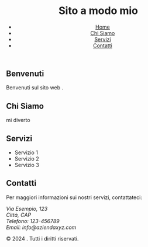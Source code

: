 <!DOCTYPE html>
<html lang="it">
<head>
    <meta charset="UTF-8">
    <meta name="viewport" content="width=device-width, initial-scale=1.0">
    <title>sito per me </title>
    <link rel="stylesheet" href="styles.css">
</head>
<body>
    <header>
        <h1>Sito a modo mio </h1>
        <nav>
            <ul>
                <li><a href="#home">Home</a></li>
                <li><a href="#chi-siamo">Chi Siamo</a></li>
                <li><a href="#servizi">Servizi</a></li>
                <li><a href="#contatti">Contatti</a></li>
            </ul>
        </nav>
    </header>
    <main>
        <section id="home">
            <h2>Benvenuti</h2>
            <p>Benvenuti sul sito web .</p>
        </section>
        <section id="chi-siamo">
            <h2>Chi Siamo</h2>
            <p>mi diverto </p>
        </section>
        <section id="servizi">
            <h2>Servizi</h2>
            <ul>
                <li>Servizio 1</li>
                <li>Servizio 2</li>
                <li>Servizio 3</li>
            </ul>
        </section>
        <section id="contatti">
            <h2>Contatti</h2>
            <p>Per maggiori informazioni sui nostri servizi, contattateci:</p>
            <address>
                Via Esempio, 123<br>
                Città, CAP<br>
                Telefono: 123-456789<br>
                Email: info@aziendaxyz.com
            </address>
        </section>
    </main>
    <footer>
        <p>&copy; 2024 . Tutti i diritti riservati.</p>
    </footer>
</body>
</html>
